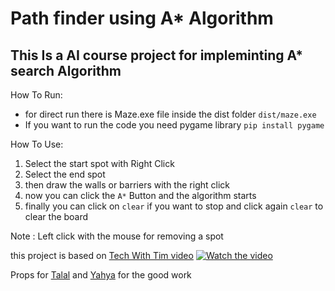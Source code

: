 # Path finder using A* Algorithm 

## This Is a AI course project for impleminting A* search Algorithm


How To Run:
- for direct run there is Maze.exe file inside the dist folder `dist/maze.exe`
- If you want to run the code you need pygame library `pip install pygame`

How To Use:
1. Select the start spot with Right Click
2. Select the end spot
3. then draw the walls or barriers with the right click
4. now you can click the `A*` Button and the algorithm starts
5. finally you can click on `clear` if you want to stop and click again `clear` to clear the board

Note : Left click with the mouse for removing a spot


this project is based on <a href="https://www.youtube.com/watch?v=JtiK0DOeI4A&t=3861s" target="_blank">Tech With Tim video</a>
[![Watch the video](https://img.youtube.com/vi/JtiK0DOeI4A/0.jpg)](https://www.youtube.com/watch?v=JtiK0DOeI4A&t=3861s)

Props for <a href="https://github.com/talal3idarus" target="_blank">Talal</a> and <a href="https://github.com/1010pm" target="_blank">Yahya</a> for the good work

